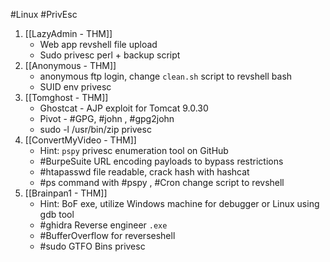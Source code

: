 #Linux #PrivEsc 

1. [[LazyAdmin - THM]]
	- Web app revshell file upload
	- Sudo privesc perl + backup script
2. [[Anonymous - THM]]
	- anonymous ftp login, change `clean.sh` script to revshell bash
	- SUID env privesc
3. [[Tomghost - THM]]
	- Ghostcat - AJP exploit for Tomcat 9.0.30
	- Pivot - #GPG, #john , #gpg2john 
	- sudo -l /usr/bin/zip privesc
4. [[ConvertMyVideo - THM]]
	- Hint: `pspy` privesc enumeration tool on GitHub 
	- #BurpeSuite URL encoding payloads to bypass restrictions
	- #htapasswd file readable, crack hash with hashcat
	- #ps command with #pspy , #Cron change script to revshell
5. [[Brainpan1 - THM]]
	- Hint: BoF exe, utilize Windows machine for debugger or Linux using gdb tool
	- #ghidra Reverse engineer `.exe`
	- #BufferOverflow for reverseshell
	- #sudo GTFO Bins privesc